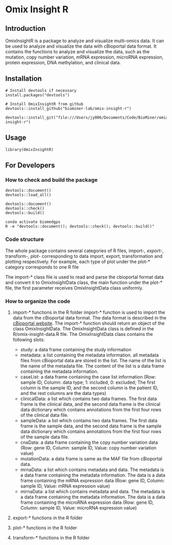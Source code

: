 # Omix Insight R

## Introduction
OmixInsightR is a package to analyze and visualize multi-omics data. It can be used to analyze and visualize the data with cBioportal data format. It contains the functions to analyze and visualize the data, such as the mutation, copy number variation, mRNA expression, microRNA expression, protein expression, DNA methylation, and clinical data.

## Installation
```{r}
# Install devtools if necessary
install.packages("devtools")

# Install OmixInsightR from github
devtools::install_github("biominer-lab/omix-insight-r")

devtools::install_git("file:///Users/jy006/Documents/Code/BioMiner/omix-insight-r")
```

## Usage
```{r}
library(OmixInsightR)
```

## For Developers

### How to check and build the package

```{r}
devtools::document()
devtools::load_all()
```

```{r}
devtools::document()
devtools::check()
devtools::build()
```

```{bash}
conda activate biomedgps
R -e "devtools::document(); devtools::check(); devtools::build()"
```

### Code structure

The whole package contains several categories of R files, import-*, export-*, transform-*, plot-* corresponding to data import, export, transformation and plotting respectively. For example, each type of plot under the plot-* category corresponds to one R file

The import-* class file is used to read and parse the cbioportal format data and convert it to OmixInsightData class, the main function under the plot-* file, the first parameter receives OmixInsightData class uniformly.

### How to organize the code

1. import-* functions in the R folder
    import-* function is used to import the data from the cBioportal data format. The data format is described in the [cBioportal website](https://docs.cbioportal.org/file-formats/#introduction). The import-* function should return an object of the class OmixInsightData. The OmixInsightData class is defined in the R/omix-insight-data.R file. The OmixInsightData class contains the following slots:
    - study: a data frame containing the study information
    - metadata: a list containing the metadata information. all metadata files from cBioportal data are stored in the list. The name of the list is the name of the metadata file. The content of the list is a data frame containing the metadata information.
    - caseList: a data frame containing the case list information (Row: sample ID, Column: data type; 1: included, 0: excluded; The first column is the sample ID, and the second column is the patient ID, and the rest columns are the data types)
    - clinicalData: a list which contains two data frames. The first data frame is the clinical data, and the second data frame is the clinical data dictionary which contains annotations from the first four rows of the clinical data file.
    - sampleData: a list which contains two data frames. The first data frame is the sample data, and the second data frame is the sample data dictionary which contains annotations from the first four rows of the sample data file.
    - cnaData: a data frame containing the copy number variation data (Row: gene ID, Column: sample ID, Value: copy number variation value)
    - mutationData: a data frame is same as the MAF file from cBioportal data.
    - mrnaData: a list which contains metadata and data. The metadata is a data frame containing the metadata information. The data is a data frame containing the mRNA expression data (Row: gene ID, Column: sample ID, Value: mRNA expression value)
    - mirnaData: a list which contains metadata and data. The metadata is a data frame containing the metadata information. The data is a data frame containing the microRNA expression data (Row: gene ID, Column: sample ID, Value: microRNA expression value)


2. export-* functions in the R folder
3. plot-* functions in the R folder
4. transform-* functions in the R folder